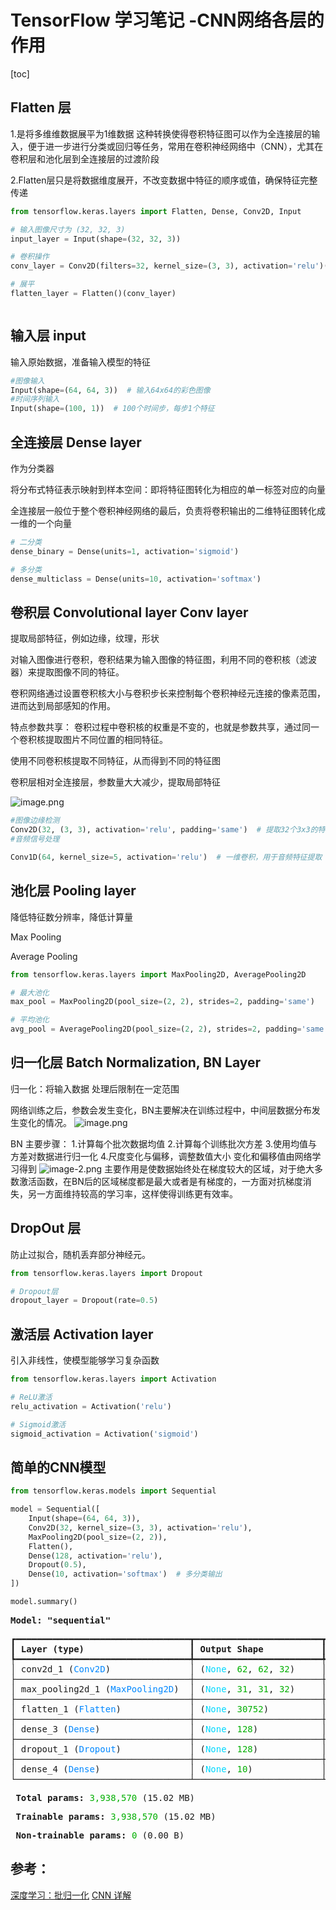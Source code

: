 # TensorFlow 学习笔记 -CNN网络各层的作用

[toc]
## Flatten 层
 

1.是将多维维数据展平为1维数据 这种转换使得卷积特征图可以作为全连接层的输入，便于进一步进行分类或回归等任务，常用在卷积神经网络中（CNN），尤其在卷积层和池化层到全连接层的过渡阶段

2.Flatten层只是将数据维度展开，不改变数据中特征的顺序或值，确保特征完整传递


```python
from tensorflow.keras.layers import Flatten, Dense, Conv2D, Input

# 输入图像尺寸为 (32, 32, 3)
input_layer = Input(shape=(32, 32, 3))

# 卷积操作
conv_layer = Conv2D(filters=32, kernel_size=(3, 3), activation='relu')(input_layer)

# 展平
flatten_layer = Flatten()(conv_layer)



```

## 输入层  input

输入原始数据，准备输入模型的特征


```python
#图像输入
Input(shape=(64, 64, 3))  # 输入64x64的彩色图像
#时间序列输入
Input(shape=(100, 1))  # 100个时间步，每步1个特征
```

## 全连接层 Dense layer
作为分类器

将分布式特征表示映射到样本空间：即将特征图转化为相应的单一标签对应的向量

全连接层一般位于整个卷积神经网络的最后，负责将卷积输出的二维特征图转化成一维的一个向量



```python
# 二分类
dense_binary = Dense(units=1, activation='sigmoid')

# 多分类
dense_multiclass = Dense(units=10, activation='softmax')
```

## 卷积层 Convolutional layer Conv layer

提取局部特征，例如边缘，纹理，形状

对输入图像进行卷积，卷积结果为输入图像的特征图，利用不同的卷积核（滤波器）来提取图像不同的特征。

卷积网络通过设置卷积核大小与卷积步长来控制每个卷积神经元连接的像素范围，进而达到局部感知的作用。

特点参数共享： 卷积过程中卷积核的权重是不变的，也就是参数共享，通过同一个卷积核提取图片不同位置的相同特征。

使用不同卷积核提取不同特征，从而得到不同的特征图

卷积层相对全连接层，参数量大大减少，提取局部特征

![image.png](function_layers_files/image.png)






```python
#图像边缘检测
Conv2D(32, (3, 3), activation='relu', padding='same')  # 提取32个3x3的特征图
#音频信号处理

Conv1D(64, kernel_size=5, activation='relu')  # 一维卷积，用于音频特征提取

```

## 池化层 Pooling layer

降低特征数分辨率，降低计算量

Max Pooling

Average Pooling


```python
from tensorflow.keras.layers import MaxPooling2D, AveragePooling2D

# 最大池化
max_pool = MaxPooling2D(pool_size=(2, 2), strides=2, padding='same')

# 平均池化
avg_pool = AveragePooling2D(pool_size=(2, 2), strides=2, padding='same')

```

## 归一化层 Batch Normalization, BN Layer

归一化：将输入数据 处理后限制在一定范围

网络训练之后，参数会发生变化，BN主要解决在训练过程中，中间层数据分布发生变化的情况。
![image.png](function_layers_files/image.png)

BN 主要步骤：
1.计算每个批次数据均值
2.计算每个训练批次方差
3.使用均值与方差对数据进行归一化
4.尺度变化与偏移，调整数值大小
变化和偏移值由网络学习得到
![image-2.png](function_layers_files/image-2.png)
主要作用是使数据始终处在梯度较大的区域，对于绝大多数激活函数，在BN后的区域梯度都是最大或者是有梯度的，一方面对抗梯度消失，另一方面维持较高的学习率，这样使得训练更有效率。

## DropOut 层 

防止过拟合，随机丢弃部分神经元。


```python
from tensorflow.keras.layers import Dropout

# Dropout层
dropout_layer = Dropout(rate=0.5)

```

## 激活层 Activation layer 

引入非线性，使模型能够学习复杂函数




```python
from tensorflow.keras.layers import Activation

# ReLU激活
relu_activation = Activation('relu')

# Sigmoid激活
sigmoid_activation = Activation('sigmoid')
```

## 简单的CNN模型


```python
from tensorflow.keras.models import Sequential

model = Sequential([
    Input(shape=(64, 64, 3)),
    Conv2D(32, kernel_size=(3, 3), activation='relu'),
    MaxPooling2D(pool_size=(2, 2)),
    Flatten(),
    Dense(128, activation='relu'),
    Dropout(0.5),
    Dense(10, activation='softmax')  # 多分类输出
])

model.summary()

```


<pre style="white-space:pre;overflow-x:auto;line-height:normal;font-family:Menlo,'DejaVu Sans Mono',consolas,'Courier New',monospace"><span style="font-weight: bold">Model: "sequential"</span>
</pre>




<pre style="white-space:pre;overflow-x:auto;line-height:normal;font-family:Menlo,'DejaVu Sans Mono',consolas,'Courier New',monospace">┏━━━━━━━━━━━━━━━━━━━━━━━━━━━━━━━━━┳━━━━━━━━━━━━━━━━━━━━━━━━┳━━━━━━━━━━━━━━━┓
┃<span style="font-weight: bold"> Layer (type)                    </span>┃<span style="font-weight: bold"> Output Shape           </span>┃<span style="font-weight: bold">       Param # </span>┃
┡━━━━━━━━━━━━━━━━━━━━━━━━━━━━━━━━━╇━━━━━━━━━━━━━━━━━━━━━━━━╇━━━━━━━━━━━━━━━┩
│ conv2d_1 (<span style="color: #0087ff; text-decoration-color: #0087ff">Conv2D</span>)               │ (<span style="color: #00d7ff; text-decoration-color: #00d7ff">None</span>, <span style="color: #00af00; text-decoration-color: #00af00">62</span>, <span style="color: #00af00; text-decoration-color: #00af00">62</span>, <span style="color: #00af00; text-decoration-color: #00af00">32</span>)     │           <span style="color: #00af00; text-decoration-color: #00af00">896</span> │
├─────────────────────────────────┼────────────────────────┼───────────────┤
│ max_pooling2d_1 (<span style="color: #0087ff; text-decoration-color: #0087ff">MaxPooling2D</span>)  │ (<span style="color: #00d7ff; text-decoration-color: #00d7ff">None</span>, <span style="color: #00af00; text-decoration-color: #00af00">31</span>, <span style="color: #00af00; text-decoration-color: #00af00">31</span>, <span style="color: #00af00; text-decoration-color: #00af00">32</span>)     │             <span style="color: #00af00; text-decoration-color: #00af00">0</span> │
├─────────────────────────────────┼────────────────────────┼───────────────┤
│ flatten_1 (<span style="color: #0087ff; text-decoration-color: #0087ff">Flatten</span>)             │ (<span style="color: #00d7ff; text-decoration-color: #00d7ff">None</span>, <span style="color: #00af00; text-decoration-color: #00af00">30752</span>)          │             <span style="color: #00af00; text-decoration-color: #00af00">0</span> │
├─────────────────────────────────┼────────────────────────┼───────────────┤
│ dense_3 (<span style="color: #0087ff; text-decoration-color: #0087ff">Dense</span>)                 │ (<span style="color: #00d7ff; text-decoration-color: #00d7ff">None</span>, <span style="color: #00af00; text-decoration-color: #00af00">128</span>)            │     <span style="color: #00af00; text-decoration-color: #00af00">3,936,384</span> │
├─────────────────────────────────┼────────────────────────┼───────────────┤
│ dropout_1 (<span style="color: #0087ff; text-decoration-color: #0087ff">Dropout</span>)             │ (<span style="color: #00d7ff; text-decoration-color: #00d7ff">None</span>, <span style="color: #00af00; text-decoration-color: #00af00">128</span>)            │             <span style="color: #00af00; text-decoration-color: #00af00">0</span> │
├─────────────────────────────────┼────────────────────────┼───────────────┤
│ dense_4 (<span style="color: #0087ff; text-decoration-color: #0087ff">Dense</span>)                 │ (<span style="color: #00d7ff; text-decoration-color: #00d7ff">None</span>, <span style="color: #00af00; text-decoration-color: #00af00">10</span>)             │         <span style="color: #00af00; text-decoration-color: #00af00">1,290</span> │
└─────────────────────────────────┴────────────────────────┴───────────────┘
</pre>




<pre style="white-space:pre;overflow-x:auto;line-height:normal;font-family:Menlo,'DejaVu Sans Mono',consolas,'Courier New',monospace"><span style="font-weight: bold"> Total params: </span><span style="color: #00af00; text-decoration-color: #00af00">3,938,570</span> (15.02 MB)
</pre>




<pre style="white-space:pre;overflow-x:auto;line-height:normal;font-family:Menlo,'DejaVu Sans Mono',consolas,'Courier New',monospace"><span style="font-weight: bold"> Trainable params: </span><span style="color: #00af00; text-decoration-color: #00af00">3,938,570</span> (15.02 MB)
</pre>




<pre style="white-space:pre;overflow-x:auto;line-height:normal;font-family:Menlo,'DejaVu Sans Mono',consolas,'Courier New',monospace"><span style="font-weight: bold"> Non-trainable params: </span><span style="color: #00af00; text-decoration-color: #00af00">0</span> (0.00 B)
</pre>



## 参考：

[深度学习：批归一化](https://www.cnblogs.com/skyfsm/p/8453498.html)
[CNN 详解](https://blog.csdn.net/Chenyukuai6625/article/details/77673496)

